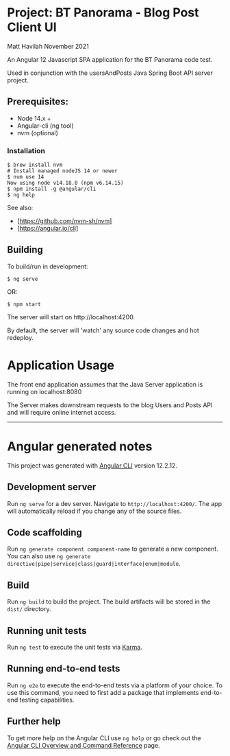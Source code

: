 # Project:   BT Panorama - Blog Post Client UI

Matt Havilah
November 2021

An Angular 12 Javascript SPA application for the BT Panorama code test.

Used in conjunction with the usersAndPosts Java Spring Boot API server project.

## Prerequisites:
- Node 14.x +
- Angular-cli (ng tool)
- nvm (optional)  

### Installation
```
$ brew install nvm
# Install managed nodeJS 14 or newer
$ nvm use 14
Now using node v14.18.0 (npm v6.14.15)
$ npm install -g @angular/cli
$ ng help
```

See also:
- [https://github.com/nvm-sh/nvm]
- [https://angular.io/cli]

## Building

To build/run in development:
```
$ ng serve
```
OR:
```
$ npm start
```
The server will start on http://localhost:4200.

By default, the server will 'watch' any source code changes and hot redeploy.

# Application Usage

The front end application assumes that the Java Server application is running on localhost:8080

The Server makes downstream requests to the blog Users and Posts API and will require online internet access.





----
# Angular generated notes

This project was generated with [Angular CLI](https://github.com/angular/angular-cli) version 12.2.12.

## Development server

Run `ng serve` for a dev server. Navigate to `http://localhost:4200/`. The app will automatically reload if you change any of the source files.

## Code scaffolding

Run `ng generate component component-name` to generate a new component. You can also use `ng generate directive|pipe|service|class|guard|interface|enum|module`.

## Build

Run `ng build` to build the project. The build artifacts will be stored in the `dist/` directory.

## Running unit tests

Run `ng test` to execute the unit tests via [Karma](https://karma-runner.github.io).

## Running end-to-end tests

Run `ng e2e` to execute the end-to-end tests via a platform of your choice. To use this command, you need to first add a package that implements end-to-end testing capabilities.

## Further help

To get more help on the Angular CLI use `ng help` or go check out the [Angular CLI Overview and Command Reference](https://angular.io/cli) page.
